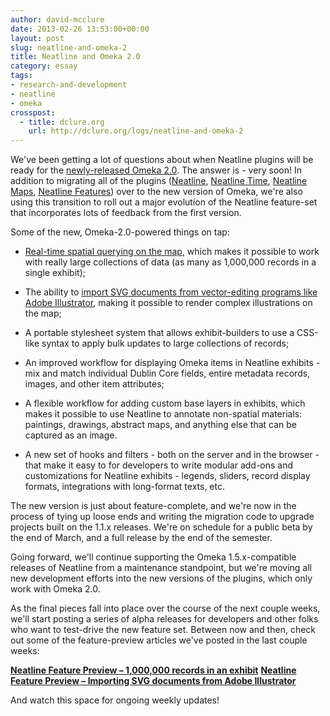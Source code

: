 ```yaml
---
author: david-mcclure
date: 2013-02-26 13:53:00+00:00
layout: post
slug: neatline-and-omeka-2
title: Neatline and Omeka 2.0
category: essay
tags:
- research-and-development
- neatline
- omeka
crosspost:
  - title: dclure.org
    url: http://dclure.org/logs/neatline-and-omeka-2
---
```


We've been getting a lot of questions about when Neatline plugins will be ready for the [newly-released Omeka 2.0](http://omeka.org/blog/2013/01/24/omeka-2-0-drops-today/). The answer is - very soon! In addition to migrating all of the plugins ([Neatline](http://neatline.org/plugins/neatline/), [Neatline Time](http://neatline.org/plugins/neatline-time/), [Neatline Maps](http://neatline.org/plugins/neatline-maps/), [Neatline Features](http://neatline.org/plugins/neatline-features/)) over to the new version of Omeka, we're also using this transition to roll out a major evolution of the Neatline feature-set that incorporates lots of feedback from the first version.

Some of the new, Omeka-2.0-powered things on tap:





  * [Real-time spatial querying on the map](http://dclure.org/logs/neatline-one-million-records/), which makes it possible to work with really large collections of data (as many as 1,000,000 records in a single exhibit);



  * The ability to [import SVG documents from vector-editing programs like Adobe Illustrator](http://dclure.org/logs/neatline-drawing-svg-on-maps/), making it possible to render complex illustrations on the map;



  * A portable stylesheet system that allows exhibit-builders to use a CSS-like syntax to apply bulk updates to large collections of records;



  * An improved workflow for displaying Omeka items in Neatline exhibits - mix and match individual Dublin Core fields, entire metadata records, images, and other item attributes;



  * A flexible workflow for adding custom base layers in exhibits, which makes it possible to use Neatline to annotate non-spatial materials: paintings, drawings, abstract maps, and anything else that can be captured as an image.



  * A new set of hooks and filters - both on the server and in the browser - that make it easy to for developers to write modular add-ons and customizations for Neatline exhibits - legends, sliders, record display formats, integrations with long-format texts, etc.




The new version is just about feature-complete, and we're now in the process of tying up loose ends and writing the migration code to upgrade projects built on the 1.1.x releases. We're on schedule for a public beta by the end of March, and a full release by the end of the semester.

Going forward, we'll continue supporting the Omeka 1.5.x-compatible releases of Neatline from a maintenance standpoint, but we're moving all new development efforts into the new versions of the plugins, which only work with Omeka 2.0.

As the final pieces fall into place over the course of the next couple weeks, we'll start posting a series of alpha releases for developers and other folks who want to test-drive the new feature set. Between now and then, check out some of the feature-preview articles we've posted in the last couple weeks:

**[Neatline Feature Preview – 1,000,000 records in an exhibit](http://dclure.org/logs/neatline-one-million-records/)**
**[Neatline Feature Preview – Importing SVG documents from Adobe Illustrator](http://dclure.org/logs/neatline-drawing-svg-on-maps/)**




And watch this space for ongoing weekly updates!
